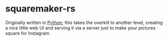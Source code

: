# squaremaker-rs

Originally written in [Python](https://ryanjchen.com/film-code-rewriting-our-imagemagick-script-in-python/), this takes the overkill to another level, creating a nice little web UI and serving it via a server just to make your pictures square for Instagram.
